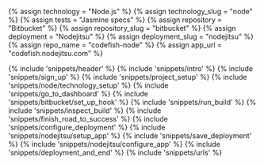 {% assign technology = "Node.js" %}
{% assign technology_slug = "node" %}
{% assign tests = "Jasmine specs" %}
{% assign repository = "Bitbucket" %}
{% assign repository_slug = "bitbucket" %}
{% assign deployment = "Nodejitsu" %}
{% assign deployment_slug = "nodejitsu" %}
{% assign repo_name = "codefish-node" %}
{% assign app_url = "codefish.nodejitsu.com" %}

{% include 'snippets/header' %}
{% include 'snippets/intro' %}
{% include 'snippets/sign_up' %}
{% include 'snippets/project_setup' %}
{% include 'snippets/node/technology_setup' %}
{% include 'snippets/go_to_dashboard' %}
{% include 'snippets/bitbucket/set_up_hook' %}
{% include 'snippets/run_build' %}
{% include 'snippets/inspect_build' %}
{% include 'snippets/finish_road_to_success' %}
{% include 'snippets/configure_deployment' %}
{% include 'snippets/nodejitsu/setup_app' %}
{% include 'snippets/save_deployment' %}
{% include 'snippets/nodejitsu/configure_app' %}
{% include 'snippets/deployment_and_end' %}
{% include 'snippets/urls' %}

